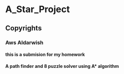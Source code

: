 # A_Star_Project
## Copyrights
### Aws Aldarwish
#### this is a submision for my homework
#### A path finder and 8 puzzle solver using A* algorithm
